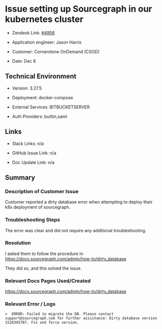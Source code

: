 

# Issue setting up Sourcegraph in our kubernetes cluster <!-- Ticket Title  Hint: include keywords to make it searchable -->



- Zendesk Link: [#4956](https://sourcegraph.zendesk.com/agent/tickets/4956)

- Application engineer: Jason Harris

- Customer: Cornerstone OnDemand (CSOD) <!-- Redact if this contains personally identifying information -->

- Date: Dec 8


<!-- Data populated from integration, speak to Ben Gordon or Michael Bali if not working -->

<!-- During Internal team trial, fill missing data manually (we are waiting for all data to sync) -->



## Technical Environment

- Version: 3.27.5​

- Deployment: docker-compose

- External Services: BITBUCKETSERVER

- Auth Providers: builtin,saml





## Links
<!-- Data for application engineer manual entry -->
- Slack Links: n/a

- GitHub Issue Link: n/a

- Doc Update Link: n/a



## Summary

### Description of Customer Issue

Customer reported a dirty database error when attempting to deploy their k8s deployment of sourcegraph.



### Troubleshooting Steps

The error was clear and did not require any additional troubleshooting.



### Resolution

I asked them to follow the procedure in https://docs.sourcegraph.com/admin/how-to/dirty_database

They did so, and this solved the issue.



### Relevant Docs Pages Used/Created

https://docs.sourcegraph.com/admin/how-to/dirty_database



### Relevant Error / Logs

<!-- Please redact keys, tokens, and personal identifying information -->

```
>  ERROR: Failed to migrate the DB. Please contact support@sourcegraph.com for further assistance: Dirty database version 1528395787. Fix and force version.
```


<!-- Once complete, upload a copy to https://github.com/sourcegraph/support-tools-internal/tree/main/resolved-tickets as a .md file -->
<!-- Name the file 4956.md -->

